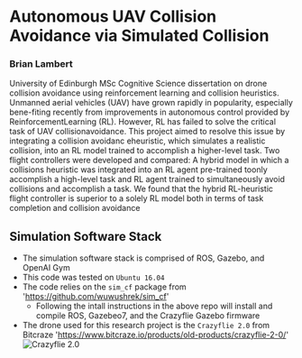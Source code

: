 # Autonomous UAV Collision Avoidance via Simulated Collision

### Brian Lambert

University of Edinburgh MSc Cognitive Science dissertation on drone collision avoidance using reinforcement learning and collision heuristics. Unmanned aerial vehicles (UAV) have grown rapidly in popularity, especially bene-fiting recently from improvements in autonomous control provided by ReinforcementLearning  (RL).  However,  RL  has  failed  to  solve  the  critical  task  of  UAV  collisionavoidance.  This project aimed to resolve this issue by integrating a collision avoidanc eheuristic, which simulates a realistic collision, into an RL model trained to accomplish a higher-level task.  Two flight controllers were developed and compared:  A hybrid model in which a collisions heuristic was integrated into an RL agent pre-trained toonly accomplish a high-level task and RL agent trained to simultaneously avoid collisions and accomplish a task. We found that the hybrid RL-heuristic flight controller is superior to a solely RL model both in terms of task completion and collision avoidance

## Simulation Software Stack
- The simulation software stack is comprised of ROS, Gazebo, and OpenAI Gym
- This code was tested on `Ubuntu 16.04`
- The code relies on the `sim_cf` package from 'https://github.com/wuwushrek/sim_cf'
  - Following the intall instructions in the above repo will install and compile ROS, Gazebeo7, and the Crazyflie Gazebo firmware
- The drone used for this research project is the `Crazyflie 2.0` from Bitcraze 'https://www.bitcraze.io/products/old-products/crazyflie-2-0/'
![Crazyflie 2.0](/images/cf_real.jpg)
